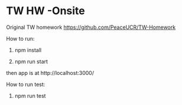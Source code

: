 # TW HW -Onsite

Original TW homework https://github.com/PeaceUCR/TW-Homework

How to run:

1. npm install

2. npm run start

then app is at http://localhost:3000/

How to run test:

1. npm run test
